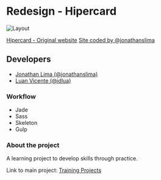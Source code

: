 # Redesign - Hipercard

![Layout](http://jonathanlima.com.br/Hiper.jpg)

[Hipercard - Original website](https://www.hipercard.com.br/)
[Site coded by @jonathanslima](http://jonathanlima.com.br/redesign-hipercard/)

## Developers
- [Jonathan Lima (@jonathanslima)](https://github.com/jonathanslima)
- [Luan Vicente (@idlua)](https://github.com/idlua)


### Workflow
- Jade
- Sass
- Skeleton
- Gulp

### About the project

A learning project to develop skills through practice.

Link to main project: [Training Projects](https://github.com/training-projects)